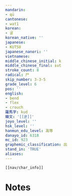 ```yaml
---
mandarin:
- qū
cantonese:
- wat1
korean:
- 굴
korean_native: ''
japanese:
- KUTSU
japanese_nanori: ''
vietnamese:
middle_chinese_initial: k
middle_chinese_final: ɨut
stroke_count: 8
radical: 尸
skip_number: 3-3-5
grade_level: 6
pos: ''
english:
- bend
- flex
- crouch
羅馬字: kud
韓文: '[[쿧]]'
joyo_level: ''
hsk_level: ''
hanmun_edu_level: 高等
danayo_id: 6318
mc_id: 923
graphemic_classification: 出
stand_in: 'TRUE'
aliases:
---
```

```meta-bind-embed
[[nav/char_info]]
```

# Notes
